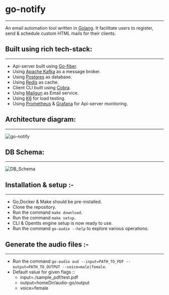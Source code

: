 # go-notify
---
An email automation tool written in [Golang](https://golang.org/).
It facilitate users to register, send & schedule custom HTML mails for their clients.

## Built using rich tech-stack:
---
* Api-server built using [Go-fiber](https://gofiber.io/).
* Using [Apache Kafka](https://kafka.apache.org/) as a message broker.
* Using [Postgres](https://www.postgresql.org/) as database.
* Using [Redis](https://redis.io/) as cache.
* Client CLI built using [Cobra](https://github.com/spf13/cobra).
* Using [Mailgun](https://www.mailgun.com/) as Email service.
* Using [K6](https://k6.io/) for load testing.
* Using [Prometheus](https://prometheus.io/) & [Grafana](https://grafana.com/) for Api-server monitoring.

## Architecture diagram:
---

![go-notify](https://github.com/Harry-027/go-notify/snapshots/system_diagram.png "go-notify")

## DB Schema:
---

![DB_Schema](https://github.com/Harry-027/go-notify/snapshots/dbSchema.PNG "go-notify")

## Installation & setup :-
---
* Go,Docker & Make should be pre-installed.
* Clone the repository.
* Run the command `make download`.
* Run the command `make setup`.
* CLI & Opentts engine setup is now ready to use.
* Run the command `go-audio --help` to explore various operations.

## Generate the audio files :-
---
* Run the command `go-audio aud --input=PATH_TO_PDF --output=PATH_TO_OUTPUT --voice=male|female`.
* Default value for given flags ::
    * input=./sample_pdf/test.pdf
    * output=homeDir/audio-go/output
    * voice=female
